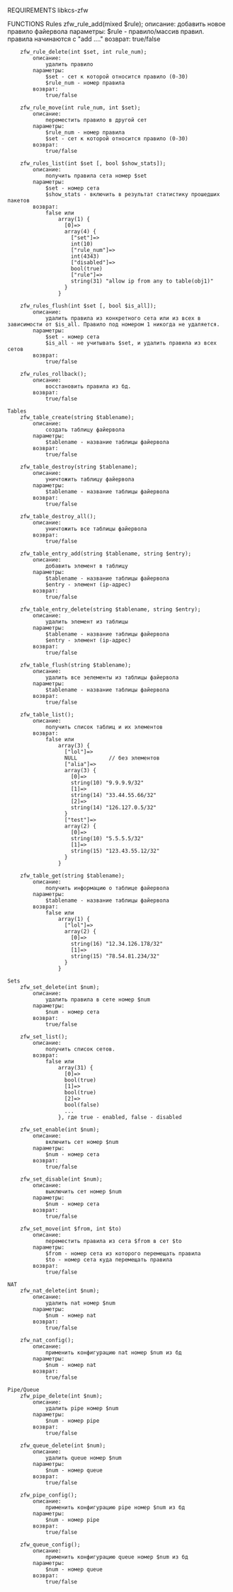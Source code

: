 REQUIREMENTS
	libkcs-zfw

FUNCTIONS
	Rules
		zfw_rule_add(mixed $rule);
			описание:
				добавить новое правило файервола
			параметры:
				$rule - правило/массив правил. правила начинаются с "add ...."
			возврат:
				true/false

		zfw_rule_delete(int $set, int rule_num);
			описание:
				удалить правило
			параметры:
				$set - сет к которой относится правило (0-30)
				$rule_num - номер правила
			возврат:
				true/false

		zfw_rule_move(int rule_num, int $set);
			описание:
				переместить правило в другой сет
			параметры:
				$rule_num - номер правила
				$set - сет к которой относится правило (0-30)
			возврат:
				true/false

		zfw_rules_list(int $set [, bool $show_stats]);
			описание:
				получить правила сета номер $set
			параметры:
				$set - номер сета
				$show_stats - включить в результат статистику прошедших пакетов
			возврат:
				false или
					array(1) {
					  [0]=>
					  array(4) {
					    ["set"]=>
					    int(10)
					    ["rule_num"]=>
					    int(4343)
					    ["disabled"]=>
					    bool(true)
					    ["rule"]=>
					    string(31) "allow ip from any to table(obj1)"
					  }
					}

		zfw_rules_flush(int $set [, bool $is_all]);
			описание:
				удалить правила из конкретного сета или из всех в зависимости от $is_all. Правило под номером 1 никогда не удаляется.
			параметры:
				$set - номер сета
				$is_all - не учитывать $set, и удалить правила из всех сетов
			возврат:
				true/false

		zfw_rules_rollback();
			описание:
				восстановить правила из бд.
			возврат:
				true/false

	Tables
		zfw_table_create(string $tablename);
			описание:
				создать таблицу файервола
			параметры:
				$tablename - название таблицы файервола
			возврат:
				true/false

		zfw_table_destroy(string $tablename);
			описание:
				уничтожить таблицу файервола
			параметры:
				$tablename - название таблицы файервола
			возврат:
				true/false

		zfw_table_destroy_all();
			описание:
				уничтожить все таблицы файервола
			возврат:
				true/false

		zfw_table_entry_add(string $tablename, string $entry);
			описание:
				добавить элемент в таблицу
			параметры:
				$tablename - название таблицы файервола
				$entry - элемент (ip-адрес)
			возврат:
				true/false

		zfw_table_entry_delete(string $tablename, string $entry);
			описание:
				удалить элемент из таблицы
			параметры:
				$tablename - название таблицы файервола
				$entry - элемент (ip-адрес)
			возврат:
				true/false

		zfw_table_flush(string $tablename);
			описание:
				удалить все эелементы из таблицы файервола
			параметры:
				$tablename - название таблицы файервола
			возврат:
				true/false

		zfw_table_list();
			описание:
				получить список таблиц и их элементов
			возврат:
				false или 
					array(3) {
					  ["lol"]=>
					  NULL			// без элементов
					  ["alia"]=>
					  array(3) {
					    [0]=>
					    string(10) "9.9.9.9/32"
					    [1]=>
					    string(14) "33.44.55.66/32"
					    [2]=>
					    string(14) "126.127.0.5/32"
					  }
					  ["test"]=>
					  array(2) {
					    [0]=>
					    string(10) "5.5.5.5/32"
					    [1]=>
					    string(15) "123.43.55.12/32"
					  }
					}

		zfw_table_get(string $tablename);
			описание:
				получить информацию о таблице файервола
			параметры:
				$tablename - название таблицы файервола
			возврат:
				false или 
					array(1) {
					  ["lol"]=>
					  array(2) {
					    [0]=>
					    string(16) "12.34.126.178/32"
					    [1]=>
					    string(15) "78.54.81.234/32"
					  }
					}

	Sets
		zfw_set_delete(int $num);
			описание:
				удалить правила в сете номер $num
			параметры:
				$num - номер сета
			возврат:
				true/false

		zfw_set_list();
			описание:
				получить список сетов.
			возврат:
				false или
					array(31) {
					  [0]=>
					  bool(true)
					  [1]=>
					  bool(true)
					  [2]=>
					  bool(false)
					  ...
					}, где true - enabled, false - disabled

		zfw_set_enable(int $num);
			описание:
				включить сет номер $num
			параметры:
				$num - номер сета
			возврат:
				true/false

		zfw_set_disable(int $num);
			описание:
				выключить сет номер $num
			параметры:
				$num - номер сета
			возврат:
				true/false

		zfw_set_move(int $from, int $to)
			описание:
				переместить правила из сета $from в сет $to
			параметры:
				$from - номер сета из которого перемещать правила
				$to - номер сета куда перемещать правила
			возврат:
				true/false

	NAT
		zfw_nat_delete(int $num);
			описание:
				удалить nat номер $num
			параметры:
				$num - номер nat
			возврат:
				true/false

		zfw_nat_config();
			описание:
				применить конфигурацию nat номер $num из бд
			параметры:
				$num - номер nat
			возврат:
				true/false

	Pipe/Queue
		zfw_pipe_delete(int $num);
			описание:
				удалить pipe номер $num
			параметры:
				$num - номер pipe
			возврат:
				true/false

		zfw_queue_delete(int $num);
			описание:
				удалить queue номер $num
			параметры:
				$num - номер queue
			возврат:
				true/false

		zfw_pipe_config();
			описание:
				применить конфигурацию pipe номер $num из бд
			параметры:
				$num - номер pipe
			возврат:
				true/false

		zfw_queue_config();
			описание:
				применить конфигурацию queue номер $num из бд
			параметры:
				$num - номер queue
			возврат:
				true/false
